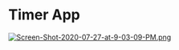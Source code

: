 # Timer App


[![Screen-Shot-2020-07-27-at-9-03-09-PM.png](https://i.postimg.cc/2yWRJf1R/Screen-Shot-2020-07-27-at-9-03-09-PM.png)](https://postimg.cc/MfzFMN0d)